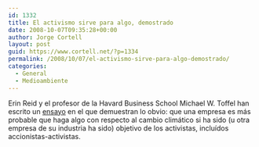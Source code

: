```yaml
---
id: 1332
title: El activismo sirve para algo, demostrado
date: 2008-10-07T09:35:28+00:00
author: Jorge Cortell
layout: post
guid: https://www.cortell.net/?p=1334
permalink: /2008/10/07/el-activismo-sirve-para-algo-demostrado/
categories:
  - General
  - Medioambiente
---
```

Erin Reid y el profesor de la Havard Business School Michael W. Toffel han escrito un <a title="ensayo" href="https://www.hbs.edu/research/pdf/09-019.pdf" target="_blank">ensayo</a> en el que demuestran lo obvio: que una empresa es más probable que haga algo con respecto al cambio climático si ha sido (u otra empresa de su industria ha sido) objetivo de los activistas, incluídos accionistas-activistas.